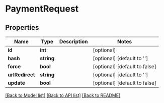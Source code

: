 # PaymentRequest

## Properties
Name | Type | Description | Notes
------------ | ------------- | ------------- | -------------
**id** | **int** |  | [optional] 
**hash** | **string** |  | [optional] [default to '']
**force** | **bool** |  | [optional] [default to false]
**urlRedirect** | **string** |  | [optional] [default to '']
**update** | **bool** |  | [optional] [default to false]

[[Back to Model list]](../../README.md#documentation-for-models) [[Back to API list]](../../README.md#documentation-for-api-endpoints) [[Back to README]](../../README.md)

